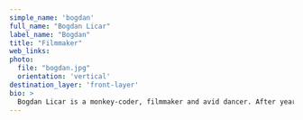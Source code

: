 ```yaml
---
simple_name: 'bogdan'
full_name: "Bogdan Licar"
label_name: "Bogdan"
title: "Filmmaker"
web_links:
photo:
  file: "bogdan.jpg"
  orientation: 'vertical'
destination_layer: 'front-layer'
bio: >
  Bogdan Licar is a monkey-coder, filmmaker and avid dancer. After years of working with mathematics and digital art, he moved to analogue photography and filmmaking, focusing on deprecated visual and printing techniques, with the occasional scripted short film for his ongoing filmmaking degree in London. Mainly interested in water and plants, he tries to merge dance, shadow play and childhood memories onto film and possibly into physical ascension.
---
```

